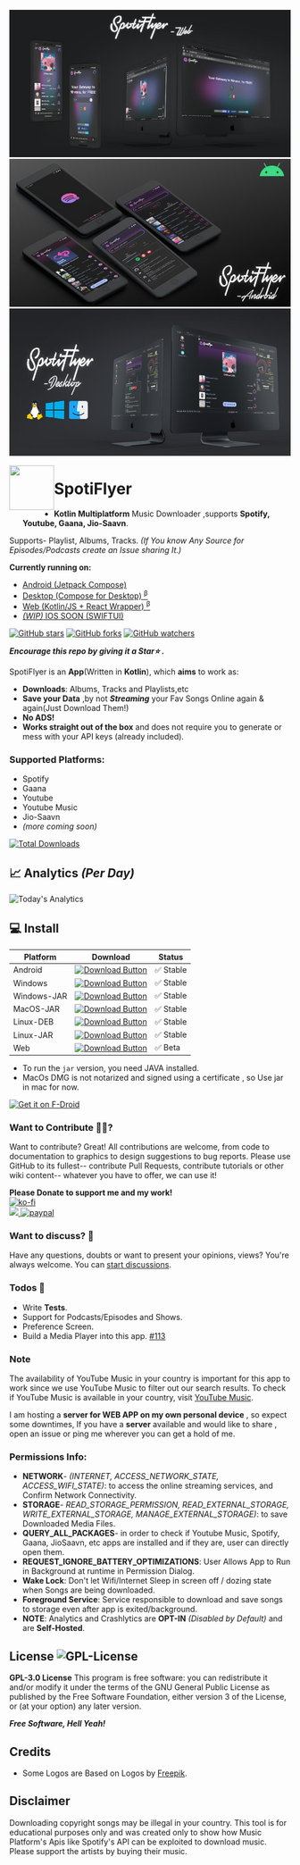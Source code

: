 ![Web Cover](art/cover-web.jpg)
![Android Cover](art/cover-android.jpg)
![Desktop Cover](art/cover-desktop.jpg)


<a href="https://github.com/Shabinder/SpotiFlyer"><img src="https://github.com/Shabinder/SpotiFlyer/blob/Compose/art/SpotiFlyer.svg" align="left" height="80" width="80" ></a>

# SpotiFlyer
- **Kotlin Multiplatform** Music Downloader ,supports **Spotify, Youtube, Gaana, Jio-Saavn**.

Supports- Playlist, Albums, Tracks. _(If You know Any Source for Episodes/Podcasts create an Issue sharing It.)_

 **Currently running on:**
 - [Android (Jetpack Compose)](https://github.com/Shabinder/SpotiFlyer#-install) 
 - [Desktop (Compose for Desktop) <sup>β</sup>](https://github.com/Shabinder/SpotiFlyer#-install)
 - [Web (Kotlin/JS + React Wrapper) <sup>β</sup>](https://spotiflyer.ml/web/)
 - [_(WIP)_ IOS SOON (SWIFTUI)](https://github.com/Shabinder/spotiflyer-ios)

<!--[![Build Status](https://github.com/Shabinder/SpotiFlyer/blob/master/app/build_passing.svg)](https://github.com/Shabinder/SpotiFlyer/releases)
![API](https://img.shields.io/badge/API-26%2B-brightgreen.svg)
</br>-->
[![GitHub stars](https://img.shields.io/github/stars/Shabinder/SpotiFlyer?style=social)](https://github.com/Shabinder/SpotiFlyer/stargazers)
[![GitHub forks](https://img.shields.io/github/forks/Shabinder/SpotiFlyer?style=social)](https://github.com/Shabinder/SpotiFlyer/network/members)
[![GitHub watchers](https://img.shields.io/github/watchers/Shabinder/SpotiFlyer?style=social)](https://github.com/Shabinder/SpotiFlyer/watchers)

***Encourage this repo by giving it a Star⭐ .***

SpotiFlyer is an **App**(Written in **Kotlin**), which **aims** to work as:
  - **Downloads**: Albums, Tracks and Playlists,etc 
  - **Save your Data** ,by not **_Streaming_** your Fav Songs Online again & again(Just Download Them!)
  - **No ADS!** 
  - **Works straight out of the box** and does not require you to generate or mess with your API keys (already included).
  
### Supported Platforms:
- Spotify
- Gaana
- Youtube
- Youtube Music
- Jio-Saavn
- _(more coming soon)_

                        
<!--START_SECTION:DCI-->
<a href="https://github.com/Shabinder/SpotiFlyer/releases/latest"><img src="https://hcti.io/v1/image/bff5f18c-be95-4a9d-8e25-67cdf37907d0" height="125" width="280" alt="Total Downloads"></a>
<!--END_SECTION:DCI-->


## 📈 Analytics _(Per Day)_

<!--START_SECTION:HTI-->
![Today's Analytics](https://hcti.io/v1/image/9350b6d5-f6ec-4f6e-b638-2d7d52b36520)
<!--END_SECTION:HTI-->
        

## 💻 Install 

| Platform | Download | Status |
|----------|----------|--------|
| Android    |[![Download Button](https://img.shields.io/github/v/release/Shabinder/SpotiFlyer?color=7885FF&label=Android-Apk&logo=android&style=for-the-badge)](https://github.com/Shabinder/SpotiFlyer/releases/download/3.1.0/SpotiFlyer-v3.0.1-Signed.apk)| ✅ Stable | 
| Windows    |[![Download Button](https://img.shields.io/github/v/release/Shabinder/SpotiFlyer?color=00A8E8&label=Windows-msi&logo=windows&style=for-the-badge)](https://github.com/Shabinder/SpotiFlyer/releases/download/3.1.0/SpotiFlyer-3.1.0.msi)| ✅ Stable | 
| Windows-JAR   |[![Download Button](https://img.shields.io/github/v/release/Shabinder/SpotiFlyer?color=00719c&label=Windows-jar&logo=windows&style=for-the-badge)](https://github.com/Shabinder/SpotiFlyer/releases/download/3.1.0/SpotiFlyer-windows-x64-3.1.0.jar)| ✅ Stable | 
| MacOS-JAR    |[![Download Button](https://img.shields.io/github/v/release/Shabinder/SpotiFlyer?color=5F85CE&label=MacOS-jar&logo=apple&style=for-the-badge)](https://github.com/Shabinder/SpotiFlyer/releases/download/3.1.0/SpotiFlyer-macos-x64-3.1.0.jar) | ✅ Stable |
| Linux-DEB    |[![Download Button](https://img.shields.io/github/v/release/Shabinder/SpotiFlyer?color=D0074E&label=Linux-deb&logo=debian&style=for-the-badge)](https://github.com/Shabinder/SpotiFlyer/releases/download/3.1.0/spotiflyer_3.1.0_amd64.deb)| ✅ Stable |
| Linux-JAR    |[![Download Button](https://img.shields.io/github/v/release/Shabinder/SpotiFlyer?color=EBA201&label=Linux-jar&logo=linux&style=for-the-badge)](https://github.com/Shabinder/SpotiFlyer/releases/download/3.1.0/SpotiFlyer-linux-x64-3.1.0.jar)| ✅ Stable | 
| Web    |[![Download Button](https://img.shields.io/github/v/release/Shabinder/SpotiFlyer?color=FF7139&label=SpotiFlyer&logo=firefox&style=for-the-badge)](https://shabinder.github.io/SpotiFlyer/) | ✅ Beta | 

- To run the `jar` version, you need JAVA installed.
- MacOs DMG is not notarized and signed using a certificate , so Use jar in mac for now.

<!-- [![Latest Download](https://img.shields.io/github/downloads/Shabinder/SpotiFlyer/total?style=for-the-badge&color=17B2E7)](https://github.com/Shabinder/SpotiFlyer/releases/latest) -->

<a href="https://f-droid.org/packages/com.shabinder.spotiflyer">
    <img src="https://fdroid.gitlab.io/artwork/badge/get-it-on.png"
    alt="Get it on F-Droid"
    height="110">
</a>

### Want to Contribute 🙋‍♂️?
Want to contribute? Great!
All contributions are welcome, from code to documentation to graphics to design suggestions to bug reports. Please use GitHub to its fullest-- contribute Pull Requests, contribute tutorials or other wiki content-- whatever you have to offer, we can use it!


**Please Donate to support me and my work!**
</br>
[![ko-fi](https://ko-fi.com/img/githubbutton_sm.svg)](https://ko-fi.com/R6R84CS1D)
</br>
<a href="https://opencollective.com/spotiflyer/donate">
    <img src="https://opencollective.com/spotiflyer/tiers/donate.svg?avatarHeight=52">
</a>
[![paypal](https://www.paypalobjects.com/en_US/i/btn/btn_donateCC_LG.gif)](https://paypal.me/shabinder)

### Want to discuss? 💬
Have any questions, doubts or want to present your opinions, views? You're always welcome. You can [start discussions](https://github.com/Shabinder/SpotiFlyer/discussions).

### Todos 📄
 - Write **Tests**.
 - Support for Podcasts/Episodes and Shows.
 - Preference Screen.
 - Build a Media Player into this app. [#113](https://github.com/Shabinder/SpotiFlyer/issues/113) 
 
### Note
The availability of YouTube Music in your country is important for this app to work since we use YouTube Music to filter out our search results.
To check if YouTube Music is available in your country, visit [YouTube Music](https://music.youtube.com).

I am hosting a **server for WEB APP on my own personal device** , so expect some downtimes, If you have a **server** available and would like to share , open an issue or ping me wherever you can get a hold of me.


### Permissions Info:
 - **NETWORK**- *(INTERNET, ACCESS_NETWORK_STATE, ACCESS_WIFI_STATE)*: to access the online streaming services, and Confirm Network Connectivity.
 - **STORAGE**- *READ_STORAGE_PERMISSION, READ_EXTERNAL_STORAGE, WRITE_EXTERNAL_STORAGE, MANAGE_EXTERNAL_STORAGE)*: to save Downloaded Media Files.
 - **QUERY_ALL_PACKAGES**- in order to check if Youtube Music, Spotify, Gaana, JioSaavn, etc apps are installed and if they are, user can directly open them.
 - **REQUEST_IGNORE_BATTERY_OPTIMIZATIONS**: User Allows App to Run in Background at runtime in Permission Dialog.
 - **Wake Lock**: Don't let Wifi/Internet Sleep in screen off / dozing state when Songs are being downloaded.
 - **Foreground Service**: Service responsible to download and save songs to storage even after app is exited/background. 
 - **NOTE**: Analytics and Crashlytics are **OPT-IN** *(Disabled by Default)* and are **Self-Hosted**.

License
![GPL-License](https://img.shields.io/github/license/Shabinder/SpotiFlyer?style=flat-square)
----
**GPL-3.0 License**
This program is free software: you can redistribute it and/or modify it under the terms of the GNU General Public License as published by the Free Software Foundation, either version 3 of the License, or (at your option) any later version.

***Free Software, Hell Yeah!***


Credits
----
 - Some Logos are Based on Logos by [Freepik](https://www.freepik.com/).
  
  
Disclaimer
----
Downloading copyright songs may be illegal in your country. This tool is for educational purposes only and was created only to show how Music Platform's Apis like Spotify's API can be exploited to download music. Please support the artists by buying their music.

